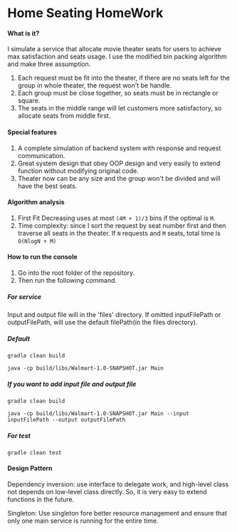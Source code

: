 # Home Seating HomeWork
#### What is it?
I simulate a service that allocate movie theater seats for users to achieve max satisfaction and seats usage.
I use the modified bin packing algorithm and make three assumption.
1. Each request must be fit into the theater, if there are no seats left for the group in whole theater, the request won't be handle.
2. Each group must be close together, so seats must be in rectangle or square.
3. The seats in the middle range will let customers more satisfactory, so allocate seats from middle first.

#### Special features
1. A complete simulation of backend system with response and request communication.
2. Great system design that obey OOP design and very easily to extend function without modifying original code.
3. Theater now can be any size and the group won't be divided and will have the best seats.

#### Algorithm analysis
1. First Fit Decreasing uses at most `(4M + 1)/3` bins if the optimal is `M`.
2. Time complexity: since I sort the request by seat number first and then traverse all seats in the theater. If `N` requests and `M` seats, total time is `O(NlogN + M)`

#### How to run the console
1. Go into the root folder of the repository.
2. Then run the following command.
##### For service
Input and output file will in the 'files' directory.
If omitted inputFilePath or outputFilePath, will use the default filePath(in the files directory).
##### Default
```
gradle clean build

java -cp build/libs/Walmart-1.0-SNAPSHOT.jar Main
```
##### If you want to add input file and output file
```
gradle clean build

java -cp build/libs/Walmart-1.0-SNAPSHOT.jar Main --input inputFilePath --output outputFilePath
```
##### For test
```
gradle clean test
```
#### Design Pattern
Dependency inversion: use interface to delegate work, and high-level class not depends on low-level class directly. So, it is very easy to extend functions in the future.

Singleton: Use singleton fore better resource management and ensure that only one main service is running for the entire time.
